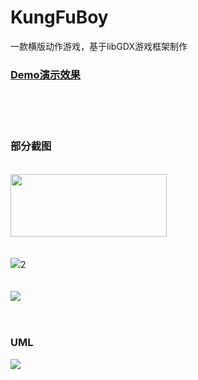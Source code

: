 # KungFuBoy
一款横版动作游戏，基于libGDX游戏框架制作
</br>
<h3><a href="http://7xt4yx.com1.z0.glb.clouddn.com/job_kungfuboyDemo.flv">Demo演示效果</a></h3>
</br></br></br>
<h3>部分截图</h3>
</br>
<img src="http://7xt4yx.com1.z0.glb.clouddn.com/kungfuboy_01.png" width="250" height="100"/>
</br></br></br>
<img src="http://7xt4yx.com1.z0.glb.clouddn.com/kungfuboy_02.png"/>2
</br></br></br>
<img src="http://7xt4yx.com1.z0.glb.clouddn.com/kungfuboy_03.png"/>
</br></br></br>
<h3>UML</h3>
<img src="http://7xt4yx.com1.z0.glb.clouddn.com/kungfuboyUML.png"/>
